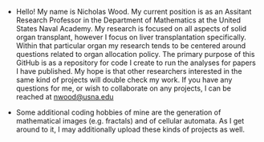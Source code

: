 - Hello! My name is Nicholas Wood. My current position is as an Assitant Research Professor in the Department of Mathematics at the United States Naval Academy. My research is focused on all aspects of solid organ transplant, however I focus on liver transplantation specifically. Within that particular organ my research tends to be centered around questions related to organ allocation policy. The primary purpose of this GitHub is as a repository for code I create to run the analyses for papers I have published. My hope is that other researchers interested in the same kind of projects will double check my work. If you have any questions for me, or wish to collaborate on any projects, I can be reached at nwood@usna.edu

- Some additional coding hobbies of mine are the generation of mathematical images (e.g. fractals) and of cellular automata. As I get around to it, I may additionally upload these kinds of projects as well.


<!---
NicholasLinderWood/NicholasLinderWood is a ✨ special ✨ repository because its `README.md` (this file) appears on your GitHub profile.
You can click the Preview link to take a look at your changes.
--->
